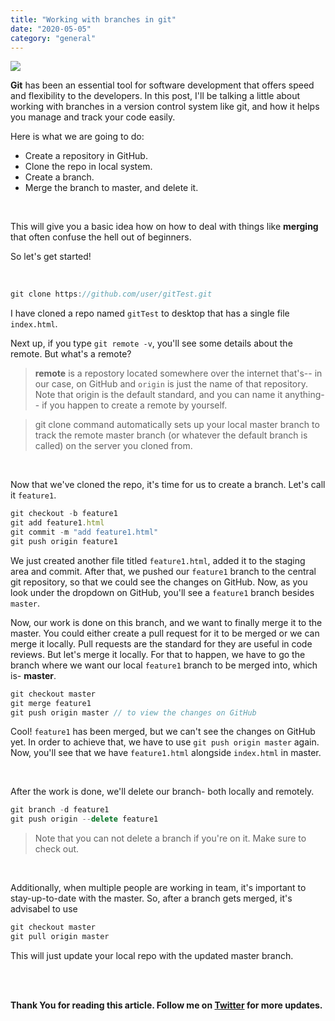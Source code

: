 ```yaml
---
title: "Working with branches in git"
date: "2020-05-05"
category: "general"
---
```


![](https://www.cloudsavvyit.com/thumbcache/0/0/5b8ff1fbf94a3ecddbaa8db6b389c09a/p/uploads/2019/10/xe713ed70-1.png.pagespeed.gp+jp+jw+pj+ws+js+rj+rp+rw+ri+cp+md.ic.nMHcKVf_oU.png)


**Git** has been an essential tool for software development that offers speed and flexibility to the developers. In this post, I'll be talking a little about working with branches in a version control system like git, and how it helps you manage and track your code easily.

Here is what we are going to do:

* Create a repository in GitHub.
* Clone the repo in local system.
* Create a branch.
* Merge the branch to master, and delete it.

<br />


This will give you a basic idea how on how to deal with things like **merging** that often confuse the hell out of beginners.

So let's get started!

<br />


```js
git clone https://github.com/user/gitTest.git
```

I have cloned a repo named `gitTest` to desktop that has a single file `index.html`.


Next up, if you type `git remote -v`, you'll see some details about the remote. But what's a remote?

> **remote** is a repostory located somewhere over the internet that's-- in our case, on GitHub and `origin` is just the name of that repository. Note that origin is the default standard, and you can name it anything-- if you happen to create a remote by yourself.

> git clone command automatically sets up your local master branch to track the remote master branch (or whatever the default branch is called) on the server you cloned from.

<br />


Now that we've cloned the repo, it's time for us to create a branch. Let's call it `feature1`.

```js
git checkout -b feature1
git add feature1.html
git commit -m "add feature1.html"
git push origin feature1
```

We just created another file titled `feature1.html`, added it to the staging area and commit. After that, we pushed our `feature1` branch to the central git repository, so that we could see the changes on GitHub. Now, as you look under the dropdown on GitHub, you'll see a `feature1` branch besides `master`.


Now, our work is done on this branch, and we want to finally merge it to the master. You could either create a pull request for it to be merged or we can merge it locally. Pull requests are the standard for they are useful in code reviews. But let's merge it locally. For that to happen, we have to go the branch where we want our local `feature1` branch to be merged into, which is- **master**.

```js
git checkout master
git merge feature1
git push origin master // to view the changes on GitHub
```

Cool! `feature1` has been merged, but we can't see the changes on GitHub yet. In order to achieve that, we have to use `git push origin master` again. Now, you'll see that we have `feature1.html` alongside `index.html` in master.

<br />

After the work is done, we'll delete our branch- both locally and remotely.

```js
git branch -d feature1
git push origin --delete feature1
```
> Note that you can not delete a branch if you're on it. Make sure to check out.

<br />

Additionally, when multiple people are working in team, it's important to stay-up-to-date with the master. So, after a branch gets merged, it's advisabel to use 

```js
git checkout master
git pull origin master
```


This will just update your local repo with the updated master branch.

<br><br>

**Thank You for reading this article. Follow me on [Twitter](https://twitter.com/_himalayan_) for more updates.**











